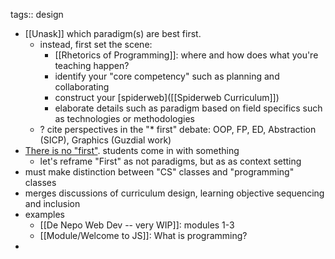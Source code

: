 tags:: design

- [[Unask]] which paradigm(s) are best first.
	- instead, first set the scene:
		- [[Rhetorics of Programming]]: where and how does what you're teaching happen?
		- identify your "core competency" such as planning and collaborating
		- construct your [spiderweb]([[Spiderweb Curriculum]])
		- elaborate details such as paradigm based on field specifics such as technologies or methodologies
	- ? cite perspectives  in the "* first" debate: OOP, FP, ED, Abstraction (SICP), Graphics (Guzdial work)
- [There is no "first"](https://computinged.wordpress.com/2010/11/27/there-is-no-first-in-cs1/). students come in with something
	- let's reframe "First" as not paradigms, but as as context setting
- must make distinction between "CS" classes and "programming" classes
- merges discussions of curriculum design, learning objective sequencing and inclusion
- examples
	- [[De Nepo Web Dev -- very WIP]]: modules 1-3
	- [[Module/Welcome to JS]]: What is programming?
-